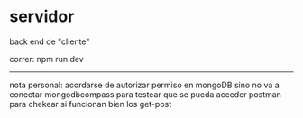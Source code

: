 # servidor
back end de "cliente"


correr: npm run dev

------------------------------------------




nota personal: acordarse de autorizar permiso en mongoDB sino no va a conectar
mongodbcompass para testear que se pueda acceder
postman para chekear si funcionan bien los get-post
